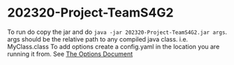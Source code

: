 # 202320-Project-TeamS4G2

To run do copy the jar and do `java -jar 202320-Project-TeamS4G2.jar args`.
args should be the relative path to any compiled java class. i.e. MyClass.class
To add options create a config.yaml in the location you are running it from.
See [The Options Document](https://github.com/rhit-gaultzt/CSSE375_Project/wiki/Options)
